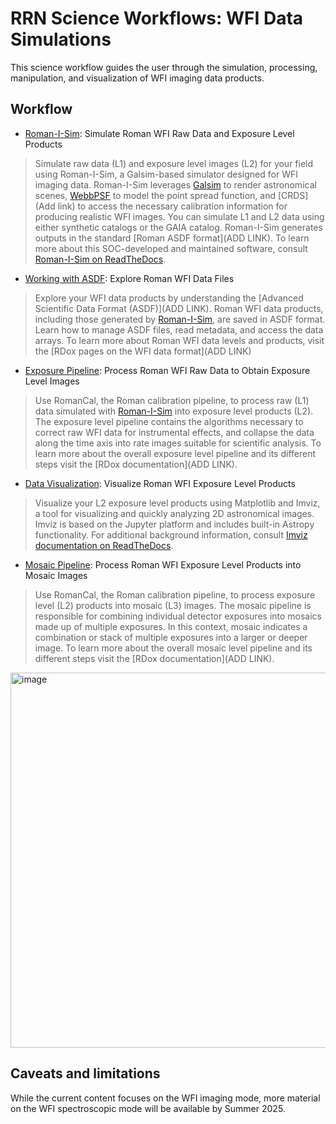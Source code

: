 # RRN Science Workflows: WFI Data Simulations

This science workflow guides the user through the simulation, processing, manipulation, and visualization of WFI imaging data products.


## Workflow
- [Roman-I-Sim](../../content/notebooks/romanisim/romanisim.ipynb): Simulate Roman WFI Raw Data and Exposure Level Products
> Simulate raw data (L1) and exposure level images (L2) for your field using Roman-I-Sim, a Galsim-based simulator designed for WFI imaging data. Roman-I-Sim leverages [Galsim](https://github.com/GalSim-developers/GalSim) to render astronomical scenes, [WebbPSF](https://roman-docs.stsci.edu/simulation-tools-handbook-home/webbpsf-for-roman) to model the point spread function, and [CRDS](Add link) to access the necessary calibration information for producing realistic WFI images. You can simulate L1 and L2 data using either synthetic catalogs or the GAIA catalog. Roman-I-Sim generates outputs in the standard [Roman ASDF format](ADD LINK). To learn more about this SOC-developed and maintained software, consult [Roman-I-Sim on ReadTheDocs](https://romanisim.readthedocs.io/en/latest/).
- [Working with ASDF](../../content/notebooks/working_with_asdf/working_with_asdf.ipynb): Explore Roman WFI Data Files
> Explore your WFI data products by understanding the [Advanced Scientific Data Format (ASDF)](ADD LINK). Roman WFI data products, including those generated by [Roman-I-Sim](https://romanisim.readthedocs.io/en/latest/), are saved in ASDF format. Learn how to manage ASDF files, read metadata, and access the data arrays. To learn more about Roman WFI data levels and products, visit the [RDox pages on the WFI data format](ADD LINK)
- [Exposure Pipeline](../../content/notebooks/exposure_pipeline/exposure_pipeline.ipynb): Process Roman WFI Raw Data to Obtain Exposure Level Images
> Use RomanCal, the Roman calibration pipeline, to process raw (L1) data simulated with [Roman-I-Sim](https://romanisim.readthedocs.io/en/latest/) into exposure level products (L2). The exposure level pipeline contains the algorithms necessary to correct raw WFI data for instrumental effects, and
collapse the data along the time axis into rate images suitable for scientific analysis. To learn more about the overall exposure level pipeline and its different steps visit the [RDox documentation](ADD LINK).
- [Data Visualization](../../content/notebooks/data_visualization/data_visualization.ipynb): Visualize Roman WFI Exposure Level Products
> Visualize your L2 exposure level products using Matplotlib and Imviz, a tool for visualizing and quickly analyzing 2D astronomical images. Imviz is based on the Jupyter platform and includes built-in Astropy functionality. For additional background information, consult [Imviz documentation on ReadTheDocs](https://jdaviz.readthedocs.io/en/latest/imviz/index.html).
- [Mosaic Pipeline](../../content/notebooks/mosaic_pipeline/mosaic_pipelin.ipynb): Process Roman WFI Exposure Level Products into Mosaic Images
> Use RomanCal, the Roman calibration pipeline, to process exposure level (L2) products into mosaic (L3) images. The mosaic pipeline is responsible for combining individual detector exposures into mosaics made up of multiple exposures. In this context, mosaic indicates a combination or stack of multiple exposures into a larger or deeper image. To learn more about the overall mosaic level pipeline and its different steps visit the [RDox documentation](ADD LINK).

  <img width="600" alt="image" src="https://github.com/user-attachments/assets/75a998ac-fc3c-4b09-965b-51d405fa020c" />



## Caveats and limitations
While the current content focuses on the WFI imaging mode, more material on the WFI spectroscopic mode will be available by Summer 2025.
